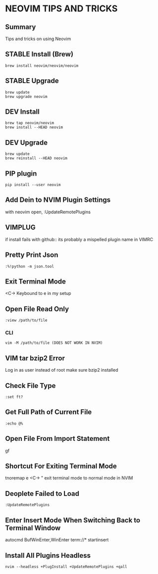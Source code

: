 # NEOVIM TIPS AND TRICKS

## Summary

Tips and tricks on using Neovim

## STABLE Install (Brew)

```console
brew install neovim/neovim/neovim
```

## STABLE Upgrade

```console
brew update
brew upgrade neovim
```

## DEV Install

```console
brew tap neovim/neovim
brew install --HEAD neovim
```

## DEV Upgrade

```console
brew update
brew reinstall --HEAD neovim
```

## PIP plugin

```console
pip install --user neovim
```

## Add Dein to NVIM Plugin Settings

with neovim open, :UpdateRemotePlugins

## VIMPLUG

if install fails with github:: its probably a mispelled plugin name in VIMRC

## Pretty Print Json

```console
:%!python -m json.tool
```

## Exit Terminal Mode

<C-\><C-n>
Keybound to <leader>e in my setup

## Open File Read Only

```console
:view /path/to/file
```

### CLI

```console
vim -M /path/to/file (DOES NOT WORK IN NVIM)
```

## VIM tar bzip2 Error

Log in as user instead of root make sure bzip2 installed

## Check File Type

```console
:set ft?
```

## Get Full Path of Current File

```console
:echo @%
```

## Open File From Import Statement

gf

## Shortcut For Exiting Terminal Mode

tnoremap <leader>e <C-\><C-n> " exit terminal mode to normal mode in NVIM

## Deoplete Failed to Load

```console
:UpdateRemotePlugins
```

## Enter Insert Mode When Switching Back to Terminal Window

autocmd BufWinEnter,WinEnter term://\* startinsert

## Install All Plugins Headless

```console
nvim --headless +PlugInstall +UpdateRemotePlugins +qall
```
